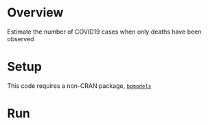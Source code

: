 # Overview
Estimate the number of COVID19 cases when only deaths have been observed

# Setup
This code requires a non-CRAN package, [`bpmodels`](https://github.com/sbfnk/bpmodels)

# Run



